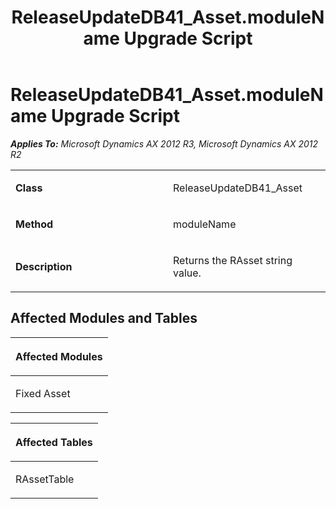 ﻿---
title: ReleaseUpdateDB41_Asset.moduleName Upgrade Script
TOCTitle: ReleaseUpdateDB41_Asset.moduleName Upgrade Script
ms:assetid: 73410c8b-7d7d-f543-8250-901ce38425b3
ms:mtpsurl: https://msdn.microsoft.com/en-us/library/JJ719249(v=AX.60)
ms:contentKeyID: 49709041
ms.date: 05/18/2015
mtps_version: v=AX.60
---

# ReleaseUpdateDB41\_Asset.moduleName Upgrade Script 


_**Applies To:** Microsoft Dynamics AX 2012 R3, Microsoft Dynamics AX 2012 R2_

<table>
<colgroup>
<col style="width: 50%" />
<col style="width: 50%" />
</colgroup>
<tbody>
<tr class="odd">
<td><p><strong>Class</strong></p></td>
<td><p>ReleaseUpdateDB41_Asset</p></td>
</tr>
<tr class="even">
<td><p><strong>Method</strong></p></td>
<td><p>moduleName</p></td>
</tr>
<tr class="odd">
<td><p><strong>Description</strong></p></td>
<td><p>Returns the RAsset string value.</p></td>
</tr>
</tbody>
</table>


## Affected Modules and Tables

<table>
<colgroup>
<col style="width: 100%" />
</colgroup>
<thead>
<tr class="header">
<th><p>Affected Modules</p></th>
</tr>
</thead>
<tbody>
<tr class="odd">
<td><p>Fixed Asset</p></td>
</tr>
</tbody>
</table>


<table>
<colgroup>
<col style="width: 100%" />
</colgroup>
<thead>
<tr class="header">
<th><p>Affected Tables</p></th>
</tr>
</thead>
<tbody>
<tr class="odd">
<td><p>RAssetTable</p></td>
</tr>
</tbody>
</table>

  


